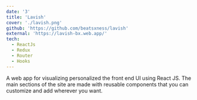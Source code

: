 ```yaml
---
date: '3'
title: 'Lavish'
cover: './lavish.png'
github: 'https://github.com/beatsxness/lavish'
external: 'https://lavish-bx.web.app/'
tech:
  - ReactJs
  - Redux
  - Router
  - Hooks
---
```


A web app for visualizing personalized the front end UI using React JS. The main sections of the site are made with reusable components that you can customize and add wherever you want.
